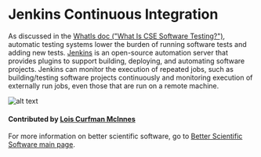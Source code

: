 # Jenkins Continuous Integration

As discussed in the [WhatIs doc ("What Is CSE Software Testing?")](WhatIsCseSwTesting.md), automatic testing systems lower the burden of running software tests and adding new tests.  [Jenkins](https://jenkins.io/ "Jenkins Homepage") is an open-source automation server that provides plugins to support building, deploying, and automating software projects. Jenkins can monitor the execution of repeated jobs, such as building/testing software projects continuously and monitoring execution of externally run jobs, even those that are run on a remote machine. 

![alt text](https://jenkins.io/images/226px-Jenkins_logo.svg.png "Jenkins Logo")

#### Contributed by [Lois Curfman McInnes](http://press3.mcs.anl.gov/curfman/ "Lois Curfman McInnes Homepage")

For more information on better scientific software, go to [Better Scientific Software main page](http://betterscientificsoftware.info).

<!--- 
Content area:  tools
Filters: reliability, testing, continuous integration 
--->
<!--- 
Categories: reliability
Topics: testing, continuous integration testing
Tags: Jenkins
Level: 2
Prerequisites: WhatIsCseSoftwareTesting.md 
Aggregate: none
--->
